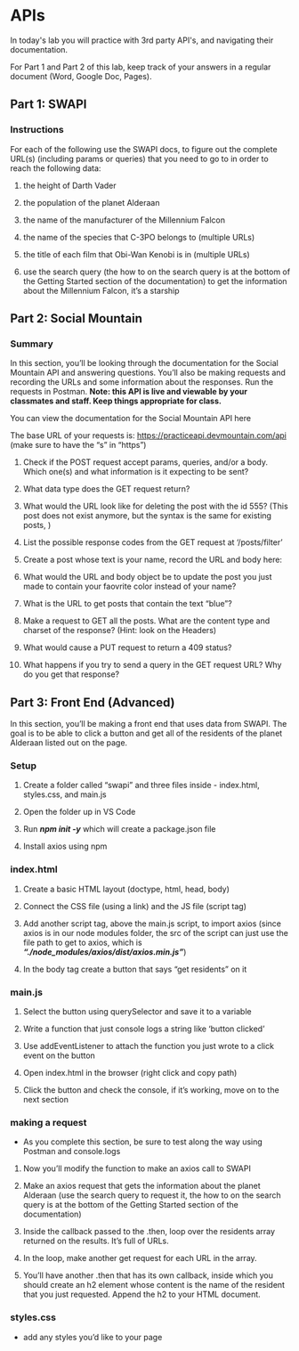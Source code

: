 # APIs
In today's lab you will practice with 3rd party API's, and navigating their documentation.

For Part 1 and Part 2 of this lab, keep track of your answers in a regular document (Word, Google Doc, Pages).

## Part 1: SWAPI
### Instructions
For each of the following use the SWAPI docs, to figure out the complete URL(s) (including params or queries) that you need to go to in order to reach the following data:

1. the height of Darth Vader

2. the population of the planet Alderaan

3. the name of the manufacturer of the Millennium Falcon

4. the name of the species that C-3PO belongs to (multiple URLs)

5. the title of each film that Obi-Wan Kenobi is in (multiple URLs)

6. use the search query (the how to on the search query is at the bottom of the Getting Started section of the documentation) to get the information about the Millennium Falcon, it’s a starship

## Part 2: Social Mountain
### Summary
In this section, you’ll be looking through the documentation for the Social Mountain API and answering questions. You’ll also be making requests and recording the URLs and some information about the responses. Run the requests in Postman. **Note: this API is live and viewable by your classmates and staff. Keep things appropriate for class.**

You can view the documentation for the Social Mountain API here

The base URL of your requests is: https://practiceapi.devmountain.com/api (make sure to have the “s” in “https”)

1. Check if the POST request accept params, queries, and/or a body. Which one(s) and what information is it expecting to be sent?

2. What data type does the GET request return?

3. What would the URL look like for deleting the post with the id 555? (This post does not exist anymore, but the syntax is the same for existing posts, )

4. List the possible response codes from the GET request at ‘/posts/filter’

5. Create a post whose text is your name, record the URL and body here:

6. What would the URL and body object be to update the post you just made to contain your faovrite color instead of your name?

7. What is the URL to get posts that contain the text “blue”?

8. Make a request to GET all the posts. What are the content type and charset of the response? (Hint: look on the Headers)

9. What would cause a PUT request to return a 409 status?

10. What happens if you try to send a query in the GET request URL? Why do you get that response?

## Part 3: Front End (Advanced)
In this section, you’ll be making a front end that uses data from SWAPI. The goal is to be able to click a button and get all of the residents of the planet Alderaan listed out on the page.

### Setup
1. Create a folder called “swapi” and three files inside - index.html, styles.css, and main.js

2. Open the folder up in VS Code

3. Run **_npm init -y_** which will create a package.json file

4. Install axios using npm

### index.html
1. Create a basic HTML layout (doctype, html, head, body)

2. Connect the CSS file (using a link) and the JS file (script tag)

3. Add another script tag, above the main.js script, to import axios (since axios is in our node modules folder, the src of the script can just use the file path to get to axios, which is **_“./node_modules/axios/dist/axios.min.js”_**)

4. In the body tag create a button that says “get residents” on it

### main.js
1. Select the button using querySelector and save it to a variable

2. Write a function that just console logs a string like ‘button clicked’

3. Use addEventListener to attach the function you just wrote to a click event on the button

4. Open index.html in the browser (right click and copy path)

5. Click the button and check the console, if it’s working, move on to the next section

### making a request
- As you complete this section, be sure to test along the way using Postman and console.logs

1. Now you’ll modify the function to make an axios call to SWAPI

2. Make an axios request that gets the information about the planet Alderaan (use the search query to request it, the how to on the search query is at the bottom of the Getting Started section of the documentation)

3. Inside the callback passed to the .then, loop over the residents array returned on the results. It’s full of URLs.

4. In the loop, make another get request for each URL in the array.

5. You’ll have another .then that has its own callback, inside which you should create an h2 element whose content is the name of the resident that you just requested. Append the h2 to your HTML document.

### styles.css
- add any styles you’d like to your page
